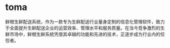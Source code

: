 # toma
鲜橙生鲜配送系统，作为一款专为生鲜配送行业量身定制的信息化管理软件，致力于全面提升生鲜配送企业的运营效率、管理水平和服务质量。在当今竞争激烈的生鲜市场中，鲜橙生鲜系统凭借其卓越的功能和先进的技术，正逐步成为行业内的佼佼者。
